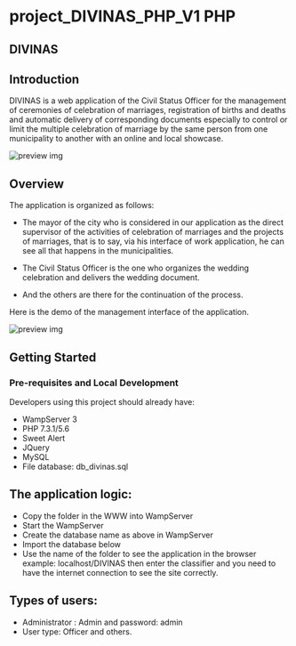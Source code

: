 # project_DIVINAS_PHP_V1 PHP 


DIVINAS
-----

## Introduction

DIVINAS is a web application of the Civil Status Officer for the management of ceremonies of celebration of marriages, registration of births and deaths and automatic delivery of corresponding documents especially to control or limit the multiple celebration of marriage by the same person from one municipality to another with an online and local showcase.

![preview img](/vitrine.PNG)

## Overview

The application is organized as follows:
- The mayor of the city who is considered in our application as the direct supervisor of the activities of celebration of marriages and the projects of marriages, that is to say, via his interface of work application, he can see all that happens in the municipalities.

- The Civil Status Officer is the one who organizes the wedding celebration and delivers the wedding document.  
- And the others are there for the continuation of the process.

Here is the demo of the management interface of the application.

![preview img](/demo.PNG)


## Getting Started

### Pre-requisites and Local Development

Developers using this project should already have:

- WampServer 3
- PHP 7.3.1/5.6
- Sweet Alert
- JQuery
- MySQL
- File database: db_divinas.sql

## The application logic:

- Copy the folder in the WWW into WampServer
- Start the WampServer
- Create the database name as above in WampServer
- Import the database below
- Use the name of the folder to see the application in the browser example: localhost/DIVINAS then enter the classifier and you need to have the internet connection to see the site correctly.
  
## Types of users:

- Administrator : Admin and password: admin
- User type: Officer and others.

